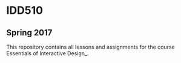 # IDD510 
## Spring 2017

This repository contains all lessons and assignments for the course Essentials of Interactive Design_. 

